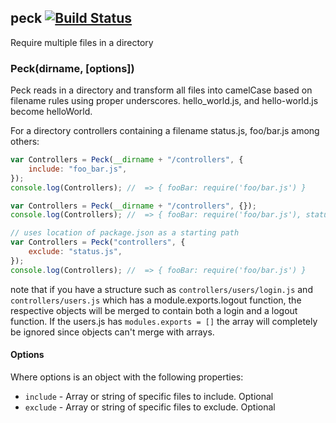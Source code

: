 ## peck [![Build Status](https://travis-ci.org/danielb2/peck.svg?branch=master)](https://travis-ci.org/danielb2/peck)

Require multiple files in a directory

### Peck(dirname, [options])

Peck reads in a directory and transform all files into camelCase based on
filename rules using proper underscores. hello_world.js, and hello-world.js become helloWorld.

For a directory controllers containing a filename status.js, foo/bar.js among others:

```javascript
var Controllers = Peck(__dirname + "/controllers", {
    include: "foo_bar.js",
});
console.log(Controllers); //  => { fooBar: require('foo/bar.js') }

var Controllers = Peck(__dirname + "/controllers", {});
console.log(Controllers); //  => { fooBar: require('foo/bar.js'), status: require('status.js') }

// uses location of package.json as a starting path
var Controllers = Peck("controllers", {
    exclude: "status.js",
});
console.log(Controllers); //  => { fooBar: require('foo/bar.js') }
```

note that if you have a structure such as `controllers/users/login.js` and
`controllers/users.js` which has a module.exports.logout function, the
respective objects will be merged to contain both a login and a logout function.
If the users.js has `modules.exports = []` the array will completely be ignored
since objects can't merge with arrays.

#### Options

Where options is an object with the following properties:

-   `include` - Array or string of specific files to include. Optional
-   `exclude` - Array or string of specific files to exclude. Optional
